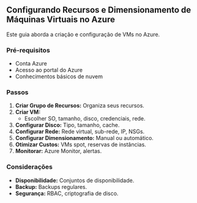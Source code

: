 ## Configurando Recursos e Dimensionamento de Máquinas Virtuais no Azure

Este guia aborda a criação e configuração de VMs no Azure.

### Pré-requisitos
* Conta Azure
* Acesso ao portal do Azure
* Conhecimentos básicos de nuvem

### Passos
1. **Criar Grupo de Recursos:** Organiza seus recursos.
2. **Criar VM:**
   * Escolher SO, tamanho, disco, credenciais, rede.
3. **Configurar Disco:** Tipo, tamanho, cache.
4. **Configurar Rede:** Rede virtual, sub-rede, IP, NSGs.
5. **Configurar Dimensionamento:** Manual ou automático.
6. **Otimizar Custos:** VMs spot, reservas de instâncias.
7. **Monitorar:** Azure Monitor, alertas.

### Considerações
* **Disponibilidade:** Conjuntos de disponibilidade.
* **Backup:** Backups regulares.
* **Segurança:** RBAC, criptografia de disco.